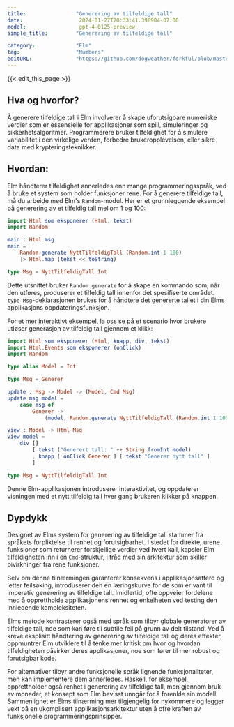 ```yaml
---
title:                "Generering av tilfeldige tall"
date:                  2024-01-27T20:33:41.398984-07:00
model:                 gpt-4-0125-preview
simple_title:         "Generering av tilfeldige tall"

category:             "Elm"
tag:                  "Numbers"
editURL:              "https://github.com/dogweather/forkful/blob/master/content/no/elm/generating-random-numbers.md"
---
```


{{< edit_this_page >}}

## Hva og hvorfor?
Å generere tilfeldige tall i Elm involverer å skape uforutsigbare numeriske verdier som er essensielle for applikasjoner som spill, simuleringer og sikkerhetsalgoritmer. Programmerere bruker tilfeldighet for å simulere variabilitet i den virkelige verden, forbedre brukeropplevelsen, eller sikre data med krypteringsteknikker.

## Hvordan:
Elm håndterer tilfeldighet annerledes enn mange programmeringsspråk, ved å bruke et system som holder funksjoner rene. For å generere tilfeldige tall, må du arbeide med Elm's `Random`-modul. Her er et grunnleggende eksempel på generering av et tilfeldig tall mellom 1 og 100:

```Elm
import Html som eksponerer (Html, tekst)
import Random

main : Html msg
main =
    Random.generate NyttTilfeldigTall (Random.int 1 100)
    |> Html.map (tekst << toString)

type Msg = NyttTilfeldigTall Int
```

Dette utsnittet bruker `Random.generate` for å skape en kommando som, når den utføres, produserer et tilfeldig tall innenfor det spesifiserte området. `type Msg`-deklarasjonen brukes for å håndtere det genererte tallet i din Elms applikasjons oppdateringsfunksjon.

For et mer interaktivt eksempel, la oss se på et scenario hvor brukere utløser generasjon av tilfeldig tall gjennom et klikk:

```Elm
import Html som eksponerer (Html, knapp, div, tekst)
import Html.Events som eksponerer (onClick)
import Random

type alias Model = Int

type Msg = Generer

update : Msg -> Model -> (Model, Cmd Msg)
update msg model =
    case msg of
        Generer ->
            (model, Random.generate NyttTilfeldigTall (Random.int 1 100))

view : Model -> Html Msg
view model =
    div []
        [ tekst ("Generert tall: " ++ String.fromInt model)
        , knapp [ onClick Generer ] [ tekst "Generer nytt tall" ]
        ]

type Msg = NyttTilfeldigTall Int
```

Denne Elm-applikasjonen introduserer interaktivitet, og oppdaterer visningen med et nytt tilfeldig tall hver gang brukeren klikker på knappen.

## Dypdykk
Designet av Elms system for generering av tilfeldige tall stammer fra språkets forpliktelse til renhet og forutsigbarhet. I stedet for direkte, urene funksjoner som returnerer forskjellige verdier ved hvert kall, kapsler Elm tilfeldigheten inn i en `Cmd`-struktur, i tråd med sin arkitektur som skiller bivirkninger fra rene funksjoner.

Selv om denne tilnærmingen garanterer konsekvens i applikasjonsatferd og letter feilsøking, introduserer den en læringskurve for de som er vant til imperativ generering av tilfeldige tall. Imidlertid, ofte oppveier fordelene med å opprettholde applikasjonens renhet og enkelheten ved testing den innledende kompleksiteten.

Elms metode kontrasterer også med språk som tilbyr globale generatorer av tilfeldige tall, noe som kan føre til subtile feil på grunn av delt tilstand. Ved å kreve eksplisitt håndtering av generering av tilfeldige tall og deres effekter, oppmuntrer Elm utviklere til å tenke mer kritisk om hvor og hvordan tilfeldigheten påvirker deres applikasjoner, noe som fører til mer robust og forutsigbar kode.

For alternativer tilbyr andre funksjonelle språk lignende funksjonaliteter, men kan implementere dem annerledes. Haskell, for eksempel, opprettholder også renhet i generering av tilfeldige tall, men gjennom bruk av monader, et konsept som Elm bevisst unngår for å forenkle sin modell. Sammenlignet er Elms tilnærming mer tilgjengelig for nykommere og legger vekt på en ukomplisert applikasjonsarkitektur uten å ofre kraften av funksjonelle programmeringsprinsipper.
